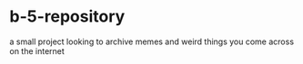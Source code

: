 # b-5-repository
a small project looking to archive memes and weird things you come across on the internet
